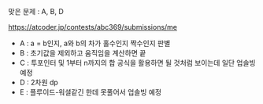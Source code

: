 맞은 문제 : A, B, D

https://atcoder.jp/contests/abc369/submissions/me

<ul>
  <li> A : a = b인지, a와 b의 차가 홀수인지 짝수인지 판별</li>
  <li> B : 초기값을 제외하고 움직임을 계산하면 끝</li>
  <li> C : 투포인터 및 1부터 n까지의 합 공식을 활용하면 될 것처럼 보이는데 일단 업솔빙 예정</li>
  <li> D : 2차원 dp</li>
  <li> E : 플루이드-워셜같긴 한데 못풀어서 업솔빙 예정</li>
</ul>
